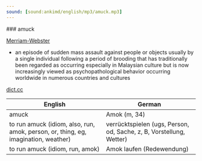 ```yaml
---
sound: [sound:ankimd/english/mp3/amuck.mp3]
---
```


\### amuck

[Merriam-Webster](https://www.merriam-webster.com/dictionary/amuck)

- an episode of sudden mass assault against people or objects usually by a single individual following a period of brooding that has traditionally been regarded as occurring especially in Malaysian culture but is now increasingly viewed as psychopathological behavior occurring worldwide in numerous countries and cultures

[dict.cc](https://www.dict.cc/amuck)

| English        | German       |
| -------------- | ------------ |
| amuck | Amok (m, 34) |
| to run amuck (idiom, also, run, amok, person, or, thing, eg, imagination, weather) | verrücktspielen (ugs, Person, od, Sache, z, B, Vorstellung, Wetter) |
| to run amuck (idiom, run, amok) | Amok laufen (Redewendung) |
